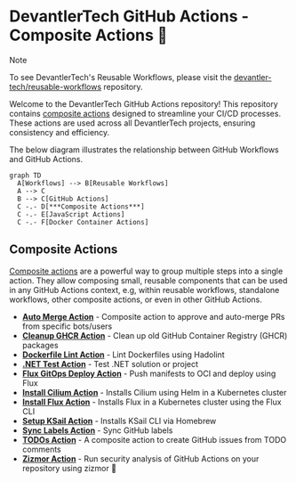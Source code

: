 # DevantlerTech GitHub Actions - Composite Actions 🚀

> [!NOTE]
> To see DevantlerTech's Reusable Workflows, please visit the [devantler-tech/reusable-workflows](https://github.com/devantler-tech/reusable-workflows) repository.

Welcome to the DevantlerTech GitHub Actions repository! This repository contains [composite actions](#composite-actions) designed to streamline your CI/CD processes.  These actions are used across all DevantlerTech projects, ensuring consistency and efficiency.

The below diagram illustrates the relationship between GitHub Workflows and GitHub Actions.

```mermaid
graph TD
  A[Workflows] --> B[Reusable Workflows]
  A --> C
  B --> C[GitHub Actions]
  C -.- D[***Composite Actions***]
  C -.- E[JavaScript Actions]
  C -.- F[Docker Container Actions]
```

## Composite Actions

[Composite actions](https://docs.github.com/en/actions/tutorials/creating-a-composite-action) are a powerful way to group multiple steps into a single action. They allow composing small, reusable components that can be used in any GitHub Actions context, e.g, within reusable workflows, standalone workflows, other composite actions, or even in other GitHub Actions.

- **[Auto Merge Action](auto-merge-action/README.md)** - Composite action to approve and auto-merge PRs from specific bots/users
- **[Cleanup GHCR Action](cleanup-ghcr-action/README.md)** - Clean up old GitHub Container Registry (GHCR) packages
- **[Dockerfile Lint Action](dockerfile-lint-action/README.md)** - Lint Dockerfiles using Hadolint
- **[.NET Test Action](dotnet-test-action/README.md)** - Test .NET solution or project
- **[Flux GitOps Deploy Action](flux-gitops-deploy-action/README.md)** - Push manifests to OCI and deploy using Flux
- **[Install Cilium Action](install-cilium-action/README.md)** - Installs Cilium using Helm in a Kubernetes cluster
- **[Install Flux Action](install-flux-action/README.md)** - Installs Flux in a Kubernetes cluster using the Flux CLI
- **[Setup KSail Action](setup-ksail-action/README.md)** - Installs KSail CLI via Homebrew
- **[Sync Labels Action](sync-labels-action/README.md)** - Sync GitHub labels
- **[TODOs Action](todos-action/README.md)** - A composite action to create GitHub issues from TODO comments
- **[Zizmor Action](zizmor-action/README.md)** - Run security analysis of GitHub Actions on your repository using zizmor 🌈
